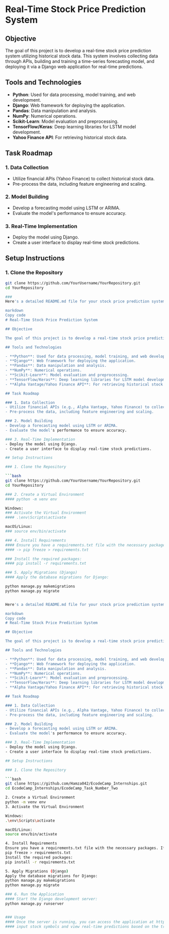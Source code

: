 
# Real-Time Stock Price Prediction System

## Objective

The goal of this project is to develop a real-time stock price prediction system utilizing historical stock data. This system involves collecting data through APIs, building and training a time-series forecasting model, and deploying it via a Django web application for real-time predictions.

## Tools and Technologies

- **Python**: Used for data processing, model training, and web development.
- **Django**: Web framework for deploying the application.
- **Pandas**: Data manipulation and analysis.
- **NumPy**: Numerical operations.
- **Scikit-Learn**: Model evaluation and preprocessing.
- **TensorFlow/Keras**: Deep learning libraries for LSTM model development.
- **Yahoo Finance API**: For retrieving historical stock data.

## Task Roadmap

### 1. Data Collection
- Utilize financial APIs (Yahoo Finance) to collect historical stock data.
- Pre-process the data, including feature engineering and scaling.

### 2. Model Building
- Develop a forecasting model using LSTM or ARIMA.
- Evaluate the model's performance to ensure accuracy.

### 3. Real-Time Implementation
- Deploy the model using Django.
- Create a user interface to display real-time stock predictions.

## Setup Instructions

### 1. Clone the Repository

```bash
git clone https://github.com/YourUsername/YourRepository.git
cd YourRepository

### 
Here's a detailed README.md file for your stock price prediction system project. This file includes instructions on setting up and using the project, as well as an overview of the tools and technologies involved.

markdown
Copy code
# Real-Time Stock Price Prediction System

## Objective

The goal of this project is to develop a real-time stock price prediction system utilizing historical stock data. This system involves collecting data through APIs, building and training a time-series forecasting model, and deploying it via a Django web application for real-time predictions.

## Tools and Technologies

- **Python**: Used for data processing, model training, and web development.
- **Django**: Web framework for deploying the application.
- **Pandas**: Data manipulation and analysis.
- **NumPy**: Numerical operations.
- **Scikit-Learn**: Model evaluation and preprocessing.
- **TensorFlow/Keras**: Deep learning libraries for LSTM model development.
- **Alpha Vantage/Yahoo Finance API**: For retrieving historical stock data.

## Task Roadmap

### 1. Data Collection
- Utilize financial APIs (e.g., Alpha Vantage, Yahoo Finance) to collect historical stock data.
- Pre-process the data, including feature engineering and scaling.

### 2. Model Building
- Develop a forecasting model using LSTM or ARIMA.
- Evaluate the model's performance to ensure accuracy.

### 3. Real-Time Implementation
- Deploy the model using Django.
- Create a user interface to display real-time stock predictions.

## Setup Instructions

### 1. Clone the Repository

```bash
git clone https://github.com/YourUsername/YourRepository.git
cd YourRepository

### 2. Create a Virtual Environment
#### python -m venv env

Windows:
### Activate the Virtual Environment
#### .\env\Scripts\activate

macOS/Linux:
### source env/bin/activate

### 4. Install Requirements
#### Ensure you have a requirements.txt file with the necessary packages. If not, create one:
#### -> pip freeze > requirements.txt

### Install the required packages:
#### pip install -r requirements.txt

### 5. Apply Migrations (Django)
#### Apply the database migrations for Django:

python manage.py makemigrations
python manage.py migrate


Here's a detailed README.md file for your stock price prediction system project. This file includes instructions on setting up and using the project, as well as an overview of the tools and technologies involved.

markdown
Copy code
# Real-Time Stock Price Prediction System

## Objective

The goal of this project is to develop a real-time stock price prediction system utilizing historical stock data. This system involves collecting data through APIs, building and training a time-series forecasting model, and deploying it via a Django web application for real-time predictions.

## Tools and Technologies

- **Python**: Used for data processing, model training, and web development.
- **Django**: Web framework for deploying the application.
- **Pandas**: Data manipulation and analysis.
- **NumPy**: Numerical operations.
- **Scikit-Learn**: Model evaluation and preprocessing.
- **TensorFlow/Keras**: Deep learning libraries for LSTM model development.
- **Alpha Vantage/Yahoo Finance API**: For retrieving historical stock data.

## Task Roadmap

### 1. Data Collection
- Utilize financial APIs (e.g., Alpha Vantage, Yahoo Finance) to collect historical stock data.
- Pre-process the data, including feature engineering and scaling.

### 2. Model Building
- Develop a forecasting model using LSTM or ARIMA.
- Evaluate the model's performance to ensure accuracy.

### 3. Real-Time Implementation
- Deploy the model using Django.
- Create a user interface to display real-time stock predictions.

## Setup Instructions

### 1. Clone the Repository

```bash
git clone https://github.com/Hamza042/EcodeCamp_Internships.git
cd EcodeCamp_Internships/EcodeCamp_Task_Number_Two

2. Create a Virtual Environment
python -m venv env
3. Activate the Virtual Environment

Windows:
.\env\Scripts\activate

macOS/Linux:
source env/bin/activate

4. Install Requirements
Ensure you have a requirements.txt file with the necessary packages. If not, create one:
pip freeze > requirements.txt
Install the required packages:
pip install -r requirements.txt

5. Apply Migrations (Django)
Apply the database migrations for Django:
python manage.py makemigrations
python manage.py migrate

### 6. Run the Application
#### Start the Django development server:
python manage.py runserver


### Usage
#### Once the server is running, you can access the application at http://127.0.0.1:8000/. Use the web interface to 
#### input stock symbols and view real-time predictions based on the trained model.



